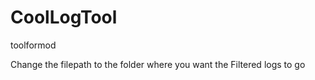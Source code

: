 # CoolLogTool
toolformod

Change the filepath to the folder where you want the Filtered logs to go

